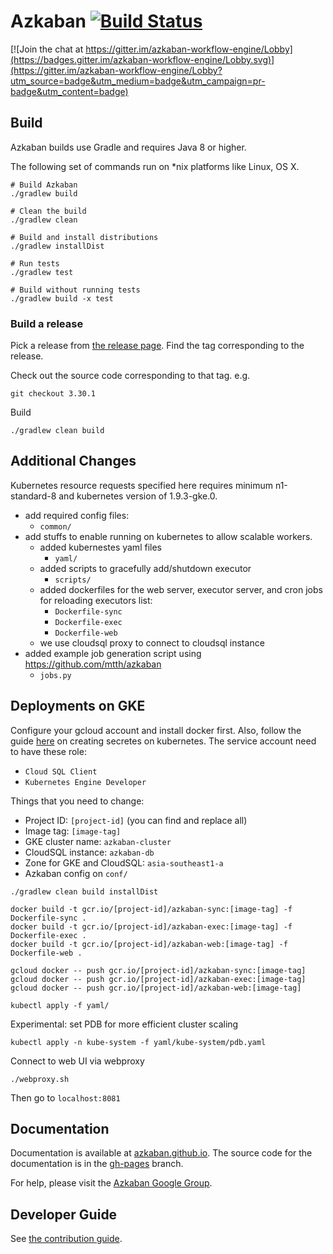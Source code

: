 # Azkaban [![Build Status](http://img.shields.io/travis/azkaban/azkaban.svg?style=flat)](https://travis-ci.org/azkaban/azkaban)

[![Join the chat at https://gitter.im/azkaban-workflow-engine/Lobby](https://badges.gitter.im/azkaban-workflow-engine/Lobby.svg)](https://gitter.im/azkaban-workflow-engine/Lobby?utm_source=badge&utm_medium=badge&utm_campaign=pr-badge&utm_content=badge)

## Build
Azkaban builds use Gradle and requires Java 8 or higher.

The following set of commands run on *nix platforms like Linux, OS X.

```
# Build Azkaban
./gradlew build

# Clean the build
./gradlew clean

# Build and install distributions
./gradlew installDist

# Run tests
./gradlew test

# Build without running tests
./gradlew build -x test
```

### Build a release

Pick a release from [the release page](https://github.com/azkaban/azkaban/releases). 
Find the tag corresponding to the release.

Check out the source code corresponding to that tag.
e.g.

`
git checkout 3.30.1
`

Build 
```
./gradlew clean build
```

## Additional Changes
Kubernetes resource requests specified here requires minimum n1-standard-8 and kubernetes version of 1.9.3-gke.0.

- add required config files:
  - `common/`
- add stuffs to enable running on kubernetes to allow scalable workers.
  - added kubernestes yaml files
    - `yaml/`
  - added scripts to gracefully add/shutdown executor
    - `scripts/`
  - added dockerfiles for the web server, executor server, and cron jobs for reloading executors list:
    - `Dockerfile-sync`
    - `Dockerfile-exec`
    - `Dockerfile-web`
  - we use cloudsql proxy to connect to cloudsql instance
- added example job generation script using https://github.com/mtth/azkaban
  - `jobs.py`

## Deployments on GKE
Configure your gcloud account and install docker first. 
Also, follow the guide [here](https://cloud.google.com/sql/docs/mysql/connect-kubernetes-engine) on creating secretes on kubernetes.
The service account need to have these role:
- `Cloud SQL Client`
- `Kubernetes Engine Developer`

Things that you need to change:
- Project ID: `[project-id]` (you can find and replace all)
- Image tag: `[image-tag]`
- GKE cluster name: `azkaban-cluster`
- CloudSQL instance: `azkaban-db`
- Zone for GKE and CloudSQL: `asia-southeast1-a`
- Azkaban config on `conf/`

```
./gradlew clean build installDist

docker build -t gcr.io/[project-id]/azkaban-sync:[image-tag] -f Dockerfile-sync .
docker build -t gcr.io/[project-id]/azkaban-exec:[image-tag] -f Dockerfile-exec .
docker build -t gcr.io/[project-id]/azkaban-web:[image-tag] -f Dockerfile-web .

gcloud docker -- push gcr.io/[project-id]/azkaban-sync:[image-tag]
gcloud docker -- push gcr.io/[project-id]/azkaban-exec:[image-tag]
gcloud docker -- push gcr.io/[project-id]/azkaban-web:[image-tag]

kubectl apply -f yaml/
```

Experimental: set PDB for more efficient cluster scaling
```
kubectl apply -n kube-system -f yaml/kube-system/pdb.yaml
```
Connect to web UI via webproxy
```
./webproxy.sh
```
Then go to `localhost:8081`

## Documentation
Documentation is available at [azkaban.github.io](http://azkaban.github.io). 
The source code for the documentation is in the [gh-pages](https://github.com/azkaban/azkaban/tree/gh-pages) branch.

For help, please visit the [Azkaban Google Group](https://groups.google.com/forum/?fromgroups#!forum/azkaban-dev).

## Developer Guide

See [the contribution guide](https://github.com/azkaban/azkaban/blob/master/CONTRIBUTING.md).

